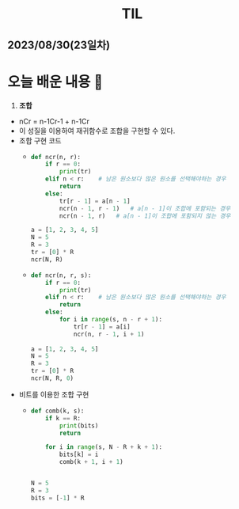 # <center>TIL<center>
## 2023/08/30(23일차)

# 오늘 배운 내용 :memo:

1. **조합**
  - nCr = n-1Cr-1 + n-1Cr
  - 이 성질을 이용하여 재귀함수로 조합을 구현할 수 있다.
  - 조합 구현 코드
    - ```python
      def ncr(n, r):
          if r == 0:
              print(tr)
          elif n < r:    # 남은 원소보다 많은 원소를 선택해야하는 경우
              return
          else:
              tr[r - 1] = a[n - 1]
              ncr(n - 1, r - 1)   # a[n - 1]이 조합에 포함되는 경우
              ncr(n - 1, r)   # a[n - 1]이 조합에 포함되지 않는 경우

      a = [1, 2, 3, 4, 5]
      N = 5
      R = 3
      tr = [0] * R
      ncr(N, R)
      ```
    - ```python
      def ncr(n, r, s):
          if r == 0:
              print(tr)
          elif n < r:    # 남은 원소보다 많은 원소를 선택해야하는 경우
              return
          else:
              for i in range(s, n - r + 1):
                  tr[r - 1] = a[i]
                  ncr(n, r - 1, i + 1)
                  
      a = [1, 2, 3, 4, 5]
      N = 5
      R = 3
      tr = [0] * R
      ncr(N, R, 0)
      ```
  - 비트를 이용한 조합 구현
    - ```python
      def comb(k, s):
          if k == R:
              print(bits)
              return

          for i in range(s, N - R + k + 1):
              bits[k] = i
              comb(k + 1, i + 1)


      N = 5
      R = 3
      bits = [-1] * R
      ```